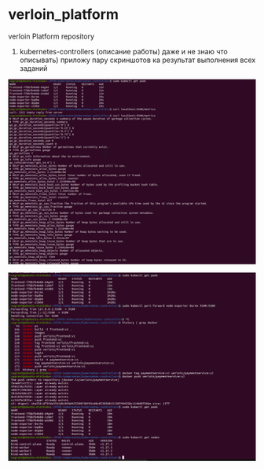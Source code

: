 # verloin_platform
verloin Platform repository

1.  kubernetes-controllers  (описание работы)
даже и не знаю что описывать) приложу пару скриншотов ка результат выполнения всех заданий

![Alt text](<Снимок экрана 2023-11-14 в 13.14.12.png>)

![Alt text](<Снимок экрана 2023-11-14 в 13.51.31.png>)